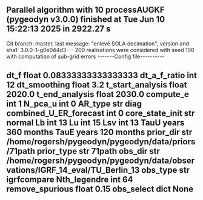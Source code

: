 Parallel algorithm with 10 processAUGKF (pygeodyn v3.0.0) finished at Tue Jun 10 15:22:13 2025 in 2922.27 s
---
Git branch: master, last message: "enlevé SOLA decimation", version and sha1: 3.0.0-1-g0e044d3---
200 realisations were considered with seed 100 with computation of sub-grid errors
-------Config file----------

dt_f float 0.08333333333333333 
dt_a_f_ratio int 12 
dt_smoothing float 3.2 
t_start_analysis float 2020.0 
t_end_analysis float 2030.0 
compute_e int 1 
N_pca_u int 0 
AR_type str diag 
combined_U_ER_forecast int 0 
core_state_init str normal 
Lb int 13 
Lu int 15 
Lsv int 13 
TauU years 360 months 
TauE years 120 months 
prior_dir str /home/rogersh/pygeodyn/pygeodyn/data/priors/71path 
prior_type str 71path 
obs_dir str /home/rogersh/pygeodyn/pygeodyn/data/observations/IGRF_14_eval/TU_Berlin_13 
obs_type str igrfcompare 
Nth_legendre int 64 
remove_spurious float 0.15 
obs_select dict None 
----------------------------
